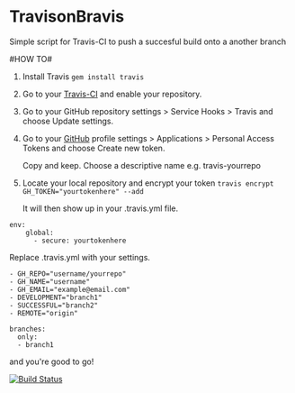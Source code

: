 TravisonBravis
==============

Simple script for Travis-CI to push a succesful build onto a another branch

#HOW TO#

1. Install Travis `gem install travis`
2. Go to your [Travis-CI](https://travis-ci.org/profile) and enable your repository.
3. Go to your GitHub repository settings > Service Hooks > Travis and choose Update settings.
4. Go to your [GitHub](https://github.com/settings/applications) profile settings > Applications > Personal Access Tokens and choose Create new token.

    Copy and keep. Choose a descriptive name e.g. travis-yourrepo
    
5. Locate your local repository and encrypt your token  `travis encrypt GH_TOKEN="yourtokenhere" --add`
    
    It will then show up in your .travis.yml file.
    
```
env:
    global:
      - secure: yourtokenhere
```
Replace .travis.yml with your settings.



```
- GH_REPO="username/yourrepo"
- GH_NAME="username"
- GH_EMAIL="example@email.com"
- DEVELOPMENT="branch1"
- SUCCESSFUL="branch2" 
- REMOTE="origin"
```

```
branches:
  only: 
  - branch1
```
 

and you're good to go!


[![Build Status](https://travis-ci.org/einaralex/TravisonBravis.png?branch=master)](https://travis-ci.org/einaralex/TravisonBravis)
